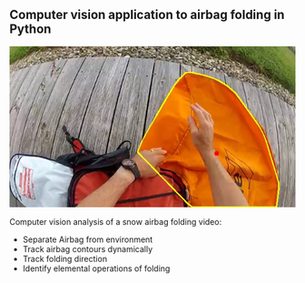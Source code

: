 ## Computer vision application to airbag folding in Python
![alt text](https://github.com/AlexD1988/ComputerVisionAirbag/blob/main/OPERATION_1.jpeg?raw=true)

Computer vision analysis of a snow airbag folding video:
- Separate Airbag from environment
- Track airbag contours dynamically
- Track folding direction
- Identify elemental operations of folding
